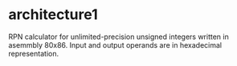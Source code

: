 # architecture1

RPN calculator for unlimited-precision unsigned integers written in asemmbly 80x86.
Input and output operands are in hexadecimal representation.
